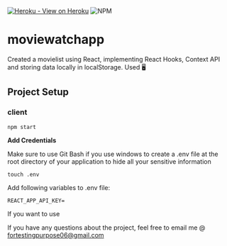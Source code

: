 [![Heroku - View on Heroku](https://img.shields.io/badge/Heroku-View_on_Heroku-red?logo=Heroku&logoColor=white)](https://moviewatchapp.herokuapp.com/)
![NPM](https://badgen.net/npm/v/express)



# moviewatchapp

Created a movielist using React, implementing React Hooks, Context API and storing data locally in localStorage. Used  🖥

## **Project Setup**

### client

```
npm start
```

**Add Credentials**

Make sure to use Git Bash if you use windows to create a .env file at the root directory of your application to hide all your sensitive information

```
touch .env
```
Add following variables to .env file:

```
REACT_APP_API_KEY=
```

If you want to use

If you have any questions about the project, feel free to email me @ fortestingpurpose06@gmail.com

